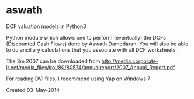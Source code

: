 aswath
======

DCF valuation models in Python3

Python module which allows one to perform (eventually) the 
DCFs (Discounted Cash Flows) done by Aswath Damodaran. You 
will also be able to do ancillary calculations that you 
associate with all DCF worksheets.

The 3m 2007 can be downloaded from http://media.corporate-ir.net/media_files/irol/80/80574/annualreport/2007_Annual_Report.pdf

For reading DVI files, I recommend using Yap on Windows 7


Created 03-May-2014
